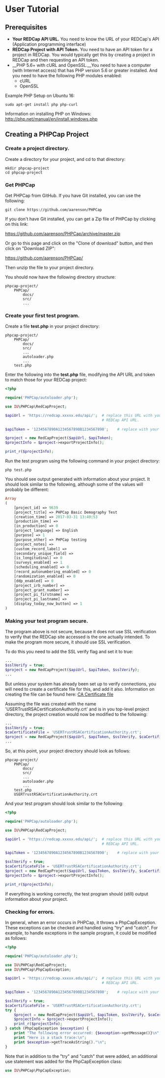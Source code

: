 User Tutorial
====================================

Prerequisites
----------------------
  * __Your REDCap API URL.__ You need to know the URL of your REDCap's API (Application programming interface)
  * __REDCap Project with API Token.__ You need to have an API token for a project in REDCap. You would typically get this
    by creating a project in REDCap and then requesting an API token.
  * __PHP 5.6+ with cURL and OpenSSL.__You need to have a computer (with Internet access) that has PHP version 5.6 or greater installed. And you need to have the following PHP modules enabled:
    * cURL
    * OpenSSL

Example PHP Setup on Ubuntu 16:
    
    sudo apt-get install php php-curl

Information on installing PHP on Windows: http://php.net/manual/en/install.windows.php
    
Creating a PHPCap Project
------------------------------

### Create a project directory.

Create a directory for your project, and cd to that directory:

    mkdir phpcap-project
    cd phpcap-project

### Get PHPCap
  
Get PHPCap from GitHub. If you have Git installed, you can use the following:

    git clone https://github.com/aarenson/PHPCap 

If you don't have Git installed, you can get a Zip file of PHPCap by clicking on this link:

https://github.com/aarenson/PHPCap/archive/master.zip

Or go to this page and click on the "Clone of download" button, and then click on "Download ZIP":

https://github.com/aarenson/PHPCap/

Then unzip the file to your project directory.
    
You should now have the following directory structure:

    phpcap-project/
        PHPCap/
            docs/
            src/
            ...
            
### Create your first test program.

Create a file __test.php__ in your project directory:

    phpcap-project/
        PHPCap/
            docs/
            src/
            ...
            autoloader.php
            ...
        test.php

Enter the following into the __test.php__ file, modifying the API URL and token to match those for your REDCap project:

```php
<?php

require('PHPCap/autoloader.php');

use IU\PHPCap\RedCapProject;

$apiUrl = 'https://redcap.xxxxx.edu/api/';  # replace this URL with your institution's
                                            # REDCap API URL.
                                                 
$apiToken = '1234567890A1234567890B1234567890';    # replace with your actual API token

$project = new RedCapProject($apiUrl, $apiToken);
$projectInfo = $project->exportProjectInfo();

print_r($projectInfo);
```    

Run the test program using the following command in your project directory:

    php test.php
    
You should see output generated with information about your project.
It should look similar to the following, although some of the values will
probably be different:

```php
Array
(
    [project_id] => 9639
    [project_title] => PHPCap Basic Demography Test
    [creation_time] => 2017-03-31 13:40:53
    [production_time] => 
    [in_production] => 0
    [project_language] => English
    [purpose] => 1
    [purpose_other] => PHPCap testing
    [project_notes] => 
    [custom_record_label] => 
    [secondary_unique_field] => 
    [is_longitudinal] => 0
    [surveys_enabled] => 1
    [scheduling_enabled] => 0
    [record_autonumbering_enabled] => 0
    [randomization_enabled] => 0
    [ddp_enabled] => 0
    [project_irb_number] => 
    [project_grant_number] => 
    [project_pi_firstname] => 
    [project_pi_lastname] => 
    [display_today_now_button] => 1
)
```

### Making your test program secure.

The program above is not secure, because it does not use SSL verification to verify that the
REDCap site accessed is the one actually intended. To make the program more secure, it
should use SSL verification. 

To do this you need to add the SSL verify flag and set it to true:

```php
...
$sslVerify = true;
$project = new RedCapProject($apiUrl, $apiToken, $sslVerify);
...
```

But unless your system has already been set up to verify connections, you will need to create a
certificate file
for this, and add it also. Information on creating the file
can be found here: [CA Certificate file](CACertificateFile.md)

Assuming the file was created with the name 'USERTrustRSACertificationAuthority.crt' and is in
you top-level project directory, the project creation would now be modified to the following:

```php
...
$sslVerify = true;
$caCertificateFile = 'USERTrustRSACertificationAuthority.crt';
$project = new RedCapProject($apiUrl, $apiToken, $sslVerify, $caCertificateFile);
...
```

So, at this point, your project directory should look as follows:

    phpcap-project/
        PHPCap/
            docs/
            src/
            ...
            autoloader.php
            ...
        test.php
        USERTrustRSACertificationAuthority.crt
        
And your test program should look similar to the following:


```php
<?php

require('PHPCap/autoloader.php');

use IU\PHPCap\RedCapProject;

$apiUrl = 'https://redcap.xxxxx.edu/api/';  # replace this URL with your institution's
                                            # REDCap API URL.
                                                 
$apiToken = '1234567890A1234567890B1234567890';    # replace with your actual API token

$sslVerify = true;
$caCertificateFile = 'USERTrustRSACertificationAuthority.crt';
$project = new RedCapProject($apiUrl, $apiToken, $sslVerify, $caCertificateFile);
$projectInfo = $project->exportProjectInfo();

print_r($projectInfo);
```    

If everything is working correctly, the test program should (still) output information about your project.

### Checking for errors.

In general, when an error occurs in PHPCap, it throws a PhpCapException.
These exceptions can be checked and handled using "try" and "catch". For example,
to handle exceptions in the sample program, it could be modified as follows:
```php
<?php

require('PHPCap/autoloader.php');

use IU\PHPCap\RedCapProject;
use IU\PHPCap\PhpCapException;

$apiUrl = 'https://redcap.xxxxx.edu/api/';  # replace this URL with your institution's
                                            # REDCap API URL.
                                                 
$apiToken = '1234567890A1234567890B1234567890';    # replace with your actual API token

$sslVerify = true;
$caCertificateFile = 'USERTrustRSACertificationAuthority.crt';
try {
    $project = new RedCapProject($apiUrl, $apiToken, $sslVerify, $caCertificateFile);
    $projectInfo = $project->exportProjectInfo();
    print_r($projectInfo);
} catch (PhpCapException $exception) {
    print "The following error occurred: {$exception->getMessage()}\n";
    print "Here is a stack trace:\n";
    print $exception->getTraceAsString()."\n";
}


```    
Note that in addition to the "try" and "catch" that were added, an additional use statement was
added for the PhpCapException class: 
```php
use IU\PHPCap\PhpCapException;
```